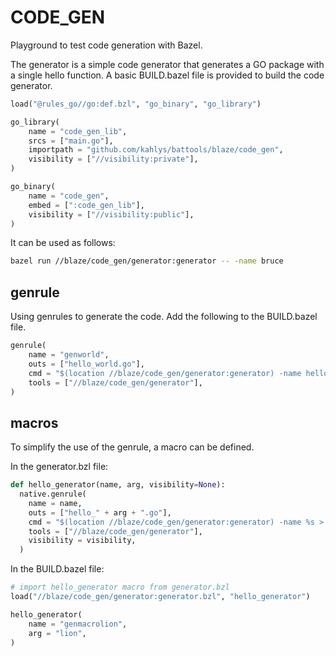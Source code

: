 # CODE_GEN

Playground to test code generation with Bazel.

The generator is a simple code generator that generates a GO package with a single hello function.
A basic BUILD.bazel file is provided to build the code generator.

```python
load("@rules_go//go:def.bzl", "go_binary", "go_library")

go_library(
    name = "code_gen_lib",
    srcs = ["main.go"],
    importpath = "github.com/kahlys/battools/blaze/code_gen",
    visibility = ["//visibility:private"],
)

go_binary(
    name = "code_gen",
    embed = [":code_gen_lib"],
    visibility = ["//visibility:public"],
)
```

It can be used as follows:

```sh
bazel run //blaze/code_gen/generator:generator -- -name bruce
```

## genrule

Using genrules to generate the code. Add the following to the BUILD.bazel file.

```python
genrule(
    name = "genworld",
    outs = ["hello_world.go"],
    cmd = "$(location //blaze/code_gen/generator:generator) -name hello > $@",
    tools = ["//blaze/code_gen/generator"],
)
```

## macros

To simplify the use of the genrule, a macro can be defined.

In the generator.bzl file:

```python
def hello_generator(name, arg, visibility=None):
  native.genrule(
    name = name,
    outs = ["hello_" + arg + ".go"],
    cmd = "$(location //blaze/code_gen/generator:generator) -name %s > $@" % arg,
    tools = ["//blaze/code_gen/generator"],
    visibility = visibility,
  )
```

In the BUILD.bazel file:

```python
# import hello_generator macro from generator.bzl
load("//blaze/code_gen/generator:generator.bzl", "hello_generator")

hello_generator(
    name = "genmacrolion",
    arg = "lion",
)
```
